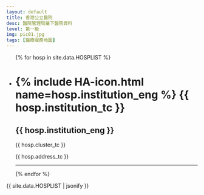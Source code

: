 ```yaml
---
layout: default
title: 香港公立醫院
desc: 醫院管理局屬下醫院資料
level: 第一級
img: pic01.jpg
tags: [醫療服務地圖]
---
```

<ul>
{% for hosp in site.data.HOSPLIST %}
  <li>
    <h1>{% include HA-icon.html name=hosp.institution_eng %}  {{ hosp.institution_tc }}</h1>
    <h2>{{ hosp.institution_eng }}</h2>
    <p>{{ hosp.cluster_tc }}</p>
    <p>{{ hosp.address_tc }}</p>
    <script type="text/javascript" src="https://static.citymapper.com/js/embed/widget.js" data-slug="{{ hosp.slug }}" data-width="500" ></script>
    <hr />
  </li>
{% endfor %}
</ul>
<p>
  {{ site.data.HOSPLIST | jsonify }}
<p>
